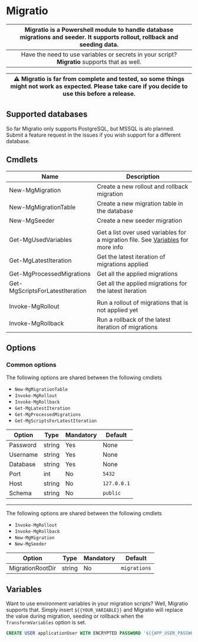 # Migratio

| Migratio is a Powershell module to handle database migrations and seeder. It supports rollout, rollback and seeding data. |
| :-----------------------------------------------------------------------------------------------------------------------: |
|               Have the need to use variables or secrets in your script? **Migratio** supports that as well.               |

| ⚠️ Migratio is far from complete and tested, so some things might not work as expected. Please take care if you decide to use this before a release. |
| :--------------------------------------------------------------------------------------------------------------------------------------------------: |

## Supported databases

So far Migratio only supports PostgreSQL, but MSSQL is alo planned. Submit a feature request in the issues if you wish support for a different database.

## Cmdlets

| Name                            | Description                                                                                     |
| ------------------------------- | ----------------------------------------------------------------------------------------------- |
| New-MgMigration                 | Create a new rollout and rollback migration                                                     |
| New-MgMigrationTable            | Create a new migration table in the database                                                    |
| New-MgSeeder                    | Create a new seeder migration                                                                   |
|                                 |                                                                                                 |
| Get-MgUsedVariables             | Get a list over used variables for a migration file. See [Variables](##Variables) for more info |
| Get-MgLatestIteration           | Get the latest iteration of migrations applied                                                  |
| Get-MgProcessedMigrations       | Get all the applied migrations                                                                  |
| Get-MgScriptsForLatestIteration | Get all the applied migrations for the latest iteration                                         |
|                                 |                                                                                                 |
| Invoke-MgRollout                | Run a rollout of migrations that is not applied yet                                             |
| Invoke-MgRollback               | Run a rollback of the latest iteration of migrations                                            |

## Options

### Common options

The following options are shared between the following cmdlets

- `New-MgMigrationTable`
- `Invoke-MgRollout`
- `Invoke-MgRollback`
- `Get-MgLatestIteration`
- `Get-MgProcessedMigrations`
- `Get-MgScriptsForLatestIteration`

| Option   | Type   | Mandatory | Default     |
| -------- | ------ | --------- | ----------- |
| Password | string | Yes       | None        |
| Username | string | Yes       | None        |
| Database | string | Yes       | None        |
| Port     | int    | No        | `5432`      |
| Host     | string | No        | `127.0.0.1` |
| Schema   | string | No        | `public`    |

---

The following options are shared between the following cmdlets

- `Invoke-MgRollout`
- `Invoke-MgRollback`
- `New-MgMigration`
- `New-MgSeeder`

| Option           | Type   | Mandatory | Default      |
| ---------------- | ------ | --------- | ------------ |
| MigrationRootDir | string | No        | `migrations` |

## Variables

Want to use environment variables in your migration scripts? Well, Migratio supports that. Simply insert `${{YOUR_VARIABLE}}` and Migratio will replace the value during migration, seeding or rollback when the `TransformVariables` option is set.

```sql
CREATE USER applicationUser WITH ENCRYPTED PASSWORD '${{APP_USER_PASSWORD}}';
```
